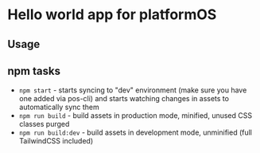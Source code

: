 # Hello world app for platformOS

## Usage

## npm tasks
* `npm start` - starts syncing to "dev" environment (make sure you have one added via pos-cli) and starts watching changes in assets to automatically sync them
* `npm run build` - build assets in production mode, minified, unused CSS classes purged
* `npm run build:dev` - build assets in development mode, unminified (full TailwindCSS included)
